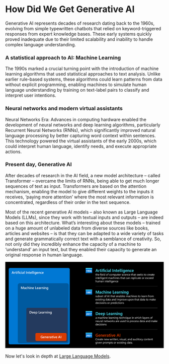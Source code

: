 # How Did We Get Generative AI

Generative AI represents decades of research dating back to the 1960s, evolving from simple typewritten chatbots that relied on keyword-triggered responses from expert knowledge bases. These early systems quickly proved inadequate due to their limited scalability and inability to handle complex language understanding.

### A statistical approach to AI: Machine Learning
The 1990s marked a crucial turning point with the introduction of machine learning algorithms that used statistical approaches to text analysis. Unlike earlier rule-based systems, these algorithms could learn patterns from data without explicit programming, enabling machines to simulate human language understanding by training on text-label pairs to classify and interpret user intentions.

### Neural networks and modern virtual assistants
Neural Networks Era: Advances in computing hardware enabled the development of neural networks and deep learning algorithms, particularly Recurrent Neural Networks (RNNs), which significantly improved natural language processing by better capturing word context within sentences. This technology powered the virtual assistants of the early 2000s, which could interpret human language, identify needs, and execute appropriate actions.

### Present day, Generative AI
After decades of research in the AI field, a new model architecture – called Transformer – overcame the limits of RNNs, being able to get much longer sequences of text as input. Transformers are based on the attention mechanism, enabling the model to give different weights to the inputs it receives, ‘paying more attention’ where the most relevant information is concentrated, regardless of their order in the text sequence.

Most of the recent generative AI models – also known as Large Language Models (LLMs), since they work with textual inputs and outputs – are indeed based on this architecture. What’s interesting about these models – trained on a huge amount of unlabeled data from diverse sources like books, articles and websites – is that they can be adapted to a wide variety of tasks and generate grammatically correct text with a semblance of creativity. So, not only did they incredibly enhance the capacity of a machine to ‘understand’ an input text, but they enabled their capacity to generate an original response in human language.

![Generative AI History](../media/AI-diagram.png)

Now let's look in depth at [Large Language Models](../lesson-1.2/use-llm.md).